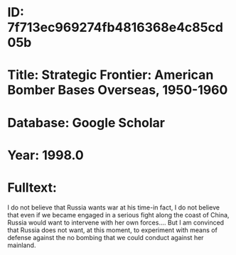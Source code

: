 # ID: 7f713ec969274fb4816368e4c85cd05b
# Title: Strategic Frontier: American Bomber Bases Overseas, 1950-1960
# Database: Google Scholar
# Year: 1998.0
# Fulltext:
I do not believe that Russia wants war at his time-in fact, I do not believe that even if we became engaged in a serious fight along the coast of China, Russia would want to intervene with her own forces.... But I am convinced that Russia does not want, at this moment, to experiment with means of defense against the no bombing that we could conduct against her mainland.